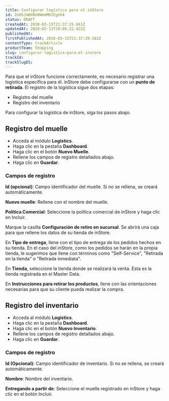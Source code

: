```yaml
---
title: Configurar logística para el inStore
id: 2o05JmWXRe0WemM6IEgekA
status: DRAFT
createdAt: 2018-03-15T21:37:25.841Z
updatedAt: 2020-02-13T20:06:22.422Z
publishedAt: 
firstPublishedAt: 2018-03-15T21:37:39.581Z
contentType: trackArticle
productTeam: Shopping
slug: configurar-logistica-para-el-instore
trackId: 
trackSlugES: 
---
```


Para que el inStore funcione correctamente, es necesario registrar una logística específica para él. inStore debe configurarse con un __punto de retirada__. El registro de la logística sigue dos etapas:

- Registro del muelle
- Registro del inventario

Para configurar la logística de inStore, siga los pasos abajo.

## Registro del muelle

- Acceda al módulo __Logistics__.
- Haga clic en la pestaña __Dashboard__.
- Haga clic en el botón __Nuevo Muelle__.
- Rellene los campos de registro detallados abajo.
- Haga clic en __Guardar__.

### Campos de registro

__Id (opcional)__: Campo identificador del muelle. Si no se rellena, se creará automáticamente.

__Nuevo muelle__: Rellene con el nombre del muelle.

__Política Comercial__: Seleccione la política comercial de inStore y haga clic en Incluir.

Marque la casilla __Configuración de retiro en sucursal__. Se abrirá una caja para que rellene los datos de su tienda de inStore.

En __Tipo de entrega__, llene con el tipo de entrega de los pedidos hechos en su tienda. En el caso del inStore, como los pedidos se harán en la propia tienda, le sugerimos que llene con términos como "Self-Service", "Retirada en la tienda" o "Retirada inmediata".

En __Tienda__, seleccione la tienda donde se realizará la venta. Esta es la tienda registrada en el Master Data.

En __Instrucciones para retirar los productos__, llene con las orientaciones necesarias para que su cliente pueda realizar la compra.

## Registro del inventario

- Acceda al módulo __Logistics__.
- Haga clic en la pestaña __Dashboard__.
- Haga clic en el botón __Nuevo Inventario__.
- Rellene los campos de registro detallados abajo.
- Haga clic en __Guardar__.

### Campos de registro

__Id (Opcional)__: Campo identificador de inventario. Si no se rellena, se creará automáticamente.

__Nombre__: Nombre del inventario.

__Entregando a partir de__: Seleccione el muelle registrado en inStore y haga clic en el botón Incluir.
